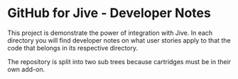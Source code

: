 GitHub for Jive - Developer Notes
=================================

This project is demonstrate the power of integration with Jive. In each directory you will 
find developer notes on what user stories apply to that the code that belongs in its
respective directory. 

The repository is split into two sub trees because cartridges must be in their own add-on.
